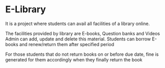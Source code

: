 # E-Library
It is a project where students can avail all facilities of a library online.

The facilities provided by library are E-books, Question banks and Videos
Admin can add, update and delete this material.
Students can borrow E-books and renew/return them after specified period

For those students that do not return books on or before due date, fine is generated for them accordingly when they finally return the book
